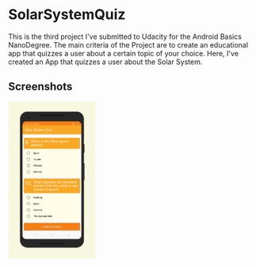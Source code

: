 # SolarSystemQuiz
This is the third project I've submitted to Udacity for the Android Basics NanoDegree. 
The main criteria of the Project are to create an educational app that quizzes a user about a certain topic of your choice.
Here, I've created an App that quizzes a user about the Solar System.

## Screenshots

<img src="./art/screen0.png" width="35%">

